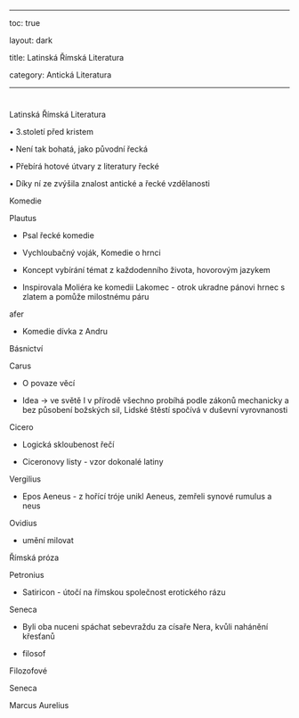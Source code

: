 
---

toc: true

layout: dark

title: Latinská Římská Literatura 

category: Antická Literatura 

---










#

 Latinská Římská Literatura

• 3.století před kristem

• Není tak bohatá, jako původní řecká

• Přebírá hotové útvary z literatury řecké

• Díky ní ze zvýšila znalost antické a řecké vzdělanosti



Komedie

Plautus

- Psal řecké komedie

- Vychloubačný voják, Komedie o hrnci

- Koncept vybírání témat z každodenního života, hovorovým jazykem

- Inspirovala Moliéra ke komedii Lakomec - otrok ukradne pánovi hrnec s zlatem a pomůže milostnému páru

afer

- Komedie dívka z Andru

Básnictví

Carus

- O povaze věcí

- Idea -> ve světě I v přírodě všechno probíhá podle zákonů mechanicky a bez působení božských sil, Lidské štěstí spočívá v duševní vyrovnanosti

Cicero

- Logická skloubenost řečí

- Ciceronovy listy - vzor dokonalé latiny

Vergilius

- Epos Aeneus  - z hořící tróje unikl Aeneus, zemřeli synové rumulus a neus

Ovidius

- umění milovat

Římská próza

Petronius

- Satiricon - útočí na římskou společnost erotického rázu

Seneca

- Byli oba nuceni spáchat sebevraždu za císaře Nera, kvůli nahánění křesťanů

- filosof

Filozofové

Seneca

Marcus Aurelius
